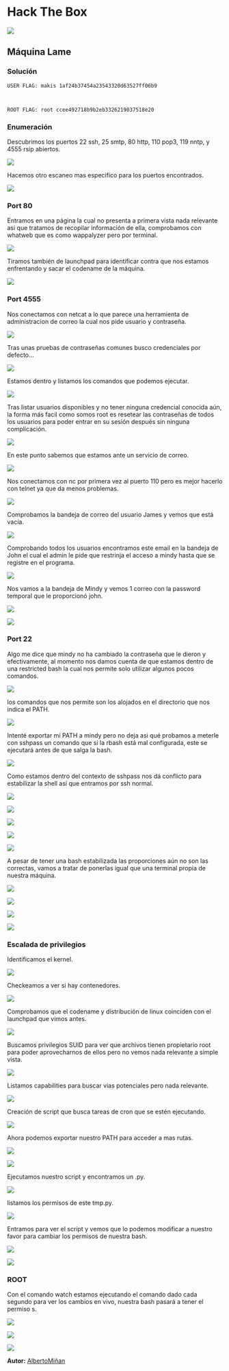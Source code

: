 # Hack The Box
    
  

  ![](https://github.com/albertominan/Hacking/blob/ae7ed668126890fe4058de412d714b248012c4fd/HackTheBox/SolidState/Capturas/SolidState.png)
  
  
## Máquina Lame

  



### Solución
    
    USER FLAG: makis 1af24b37454a23543320d63527ff06b9


    
    ROOT FLAG: root ccee492718b9b2eb3326219037518e20
    
  
  
### Enumeración

Descubrimos los puertos 22 ssh, 25 smtp, 80 http, 110 pop3, 119 nntp, y 4555 rsip abiertos.

![](https://github.com/albertominan/Hacking/blob/55c54df668c89914067c4d2c996a592be8039f68/HackTheBox/SolidState/Capturas/EscaneoInicial.png)

Hacemos otro escaneo mas especifico para los puertos encontrados.

![](https://github.com/albertominan/Hacking/blob/55c54df668c89914067c4d2c996a592be8039f68/HackTheBox/SolidState/Capturas/EscaneoTargets.png)

### Port 80

Entramos en una página la cual no presenta a primera vista nada relevante asi que tratamos de recopilar información de ella, comprobamos con whatweb que es como wappalyzer pero por terminal.

![](https://github.com/albertominan/Hacking/blob/55c54df668c89914067c4d2c996a592be8039f68/HackTheBox/SolidState/Capturas/WhatWeb.png)

Tiramos también de launchpad para identificar contra que nos estamos enfrentando y sacar el codename de la máquina.

![](https://github.com/albertominan/Hacking/blob/55c54df668c89914067c4d2c996a592be8039f68/HackTheBox/SolidState/Capturas/Launchpad.png)

### Port 4555

Nos conectamos con netcat a lo que parece una herramienta de administracion de correo la cual nos pide usuario y contraseña.

![](https://github.com/albertominan/Hacking/blob/55c54df668c89914067c4d2c996a592be8039f68/HackTheBox/SolidState/Capturas/Nc4555login.png)

Tras unas pruebas de contraseñas comunes busco credenciales por defecto...

![](https://github.com/albertominan/Hacking/blob/55c54df668c89914067c4d2c996a592be8039f68/HackTheBox/SolidState/Capturas/DefaultPasswords4555.png)

Estamos dentro y listamos los comandos que podemos ejecutar.

![](https://github.com/albertominan/Hacking/blob/55c54df668c89914067c4d2c996a592be8039f68/HackTheBox/SolidState/Capturas/NcRoot.png)

Tras listar usuarios disponibles y no tener ninguna credencial conocida aún, la forma más facil como somos root es resetear las contraseñas de todos los usuarios para poder entrar en su sesión después sin ninguna complicación.  

![](https://github.com/albertominan/Hacking/blob/55c54df668c89914067c4d2c996a592be8039f68/HackTheBox/SolidState/Capturas/NcPasswordReset.png)

En este punto sabemos que estamos ante un servicio de correo.

![](https://github.com/albertominan/Hacking/blob/55c54df668c89914067c4d2c996a592be8039f68/HackTheBox/SolidState/Capturas/ServicioCorreo.png)

Nos conectamos con nc por primera vez al puerto 110 pero es mejor hacerlo con telnet ya que da menos problemas.

![](https://github.com/albertominan/Hacking/blob/55c54df668c89914067c4d2c996a592be8039f68/HackTheBox/SolidState/Capturas/UserJames110.png)

Comprobamos la bandeja de correo del usuario James y vemos que está vacía.

![](https://github.com/albertominan/Hacking/blob/55c54df668c89914067c4d2c996a592be8039f68/HackTheBox/SolidState/Capturas/CorreoJamesVacio.png)

Comprobando todos los usuarios encontramos este email en la bandeja de John el cual el admin le pide que restrinja el acceso a mindy hasta que se registre en el programa.

![](https://github.com/albertominan/Hacking/blob/55c54df668c89914067c4d2c996a592be8039f68/HackTheBox/SolidState/Capturas/EmailAdmin2John.png)

Nos vamos a la bandeja de Mindy y vemos 1 correo con la password temporal que le proporcionó john.

![](https://github.com/albertominan/Hacking/blob/55c54df668c89914067c4d2c996a592be8039f68/HackTheBox/SolidState/Capturas/EmailMindy1.png)

![](https://github.com/albertominan/Hacking/blob/55c54df668c89914067c4d2c996a592be8039f68/HackTheBox/SolidState/Capturas/EmailMindy2.png)


### Port 22

Algo me dice que mindy no ha cambiado la contraseña que le dieron y efectivamente, al momento nos damos cuenta de que estamos dentro de una restricted bash la cual nos permite solo utilizar algunos pocos comandos.

![](https://github.com/albertominan/Hacking/blob/55c54df668c89914067c4d2c996a592be8039f68/HackTheBox/SolidState/Capturas/SSHLoginRbashwhoami.png)

los comandos que nos permite son los alojados en el directorio que nos indica el PATH.

![](https://github.com/albertominan/Hacking/blob/55c54df668c89914067c4d2c996a592be8039f68/HackTheBox/SolidState/Capturas/RbashCommands.png)

Intenté exportar mi PATH a mindy pero no deja asi qué probamos a meterle con sshpass un comando que si la rbash está mal configurada, este se ejecutará antes de que salga la bash.

![](https://github.com/albertominan/Hacking/blob/55c54df668c89914067c4d2c996a592be8039f68/HackTheBox/SolidState/Capturas/BashShell.png)

Como estamos dentro del contexto de sshpass nos dá conflicto para estabilizar la shell así que entramos por ssh normal. 

![](https://github.com/albertominan/Hacking/blob/55c54df668c89914067c4d2c996a592be8039f68/HackTheBox/SolidState/Capturas/EstabilizandoShell.png)

![](https://github.com/albertominan/Hacking/blob/55c54df668c89914067c4d2c996a592be8039f68/HackTheBox/SolidState/Capturas/EstabilizandoShell1.png)

![](https://github.com/albertominan/Hacking/blob/55c54df668c89914067c4d2c996a592be8039f68/HackTheBox/SolidState/Capturas/EstabilizandoShell2.png)

![](https://github.com/albertominan/Hacking/blob/55c54df668c89914067c4d2c996a592be8039f68/HackTheBox/SolidState/Capturas/EstabilizandoShell3.png)

![](https://github.com/albertominan/Hacking/blob/55c54df668c89914067c4d2c996a592be8039f68/HackTheBox/SolidState/Capturas/EstabilizandoShell4.png)

A pesar de tener una bash estabilizada las proporciones aún no son las correctas, vamos a tratar de ponerlas igual que una terminal propia de nuestra máquina.

![](https://github.com/albertominan/Hacking/blob/3781f82847bb9340d3b840bc7bacfcf73102bba7/HackTheBox/SolidState/Capturas/ProporcionesSHELL.png)

![](https://github.com/albertominan/Hacking/blob/55c54df668c89914067c4d2c996a592be8039f68/HackTheBox/SolidState/Capturas/ProporcionesSHELL1.png)

![](https://github.com/albertominan/Hacking/blob/55c54df668c89914067c4d2c996a592be8039f68/HackTheBox/SolidState/Capturas/ProporcionesSHELL2.png)

![](https://github.com/albertominan/Hacking/blob/55c54df668c89914067c4d2c996a592be8039f68/HackTheBox/SolidState/Capturas/ProporcionesSHELL3.png)

### Escalada de privilegios

Identificamos el kernel.

![](https://github.com/albertominan/Hacking/blob/55c54df668c89914067c4d2c996a592be8039f68/HackTheBox/SolidState/Capturas/uname-a.png)

Checkeamos a ver si hay contenedores.

![](https://github.com/albertominan/Hacking/blob/55c54df668c89914067c4d2c996a592be8039f68/HackTheBox/SolidState/Capturas/ComprobandoContenedores.png)

Comprobamos que el codename y distribución de linux coinciden con el launchpad que vimos antes.

![](https://github.com/albertominan/Hacking/blob/55c54df668c89914067c4d2c996a592be8039f68/HackTheBox/SolidState/Capturas/lsb_release.png)

Buscamos privilegios SUID para ver que archivos tienen propietario root para poder aprovecharnos de ellos pero no vemos nada relevante a simple vista.

![](https://github.com/albertominan/Hacking/blob/55c54df668c89914067c4d2c996a592be8039f68/HackTheBox/SolidState/Capturas/PrivilegiosSUID.png)

Listamos capabilities para buscar vias potenciales pero nada relevante.

![](https://github.com/albertominan/Hacking/blob/55c54df668c89914067c4d2c996a592be8039f68/HackTheBox/SolidState/Capturas/ListadoCapabilities.png)

Creación de script que busca tareas de cron que se estén ejecutando.

![](https://github.com/albertominan/Hacking/blob/55c54df668c89914067c4d2c996a592be8039f68/HackTheBox/SolidState/Capturas/ScriptCronfinder.png)

Ahora podemos exportar nuestro PATH para acceder a mas rutas.

![](https://github.com/albertominan/Hacking/blob/55c54df668c89914067c4d2c996a592be8039f68/HackTheBox/SolidState/Capturas/ScriptCronfinder1.png)

![](https://github.com/albertominan/Hacking/blob/55c54df668c89914067c4d2c996a592be8039f68/HackTheBox/SolidState/Capturas/ScriptCronfinder2.png)

Ejecutamos nuestro script y encontramos un .py.

![](https://github.com/albertominan/Hacking/blob/55c54df668c89914067c4d2c996a592be8039f68/HackTheBox/SolidState/Capturas/ResultadoScript.png)

listamos los permisos de este tmp.py.

![](https://github.com/albertominan/Hacking/blob/55c54df668c89914067c4d2c996a592be8039f68/HackTheBox/SolidState/Capturas/PrivilegiosScriptTMP.png)

Entramos para ver el script y vemos que lo podemos modificar a nuestro favor para cambiar los permisos de nuestra bash.

![](https://github.com/albertominan/Hacking/blob/55c54df668c89914067c4d2c996a592be8039f68/HackTheBox/SolidState/Capturas/ScriptTMPModificacion.png)

![](https://github.com/albertominan/Hacking/blob/55c54df668c89914067c4d2c996a592be8039f68/HackTheBox/SolidState/Capturas/ScriptTMPFinal.png)

### ROOT

Con el comando watch estamos ejecutando el comando dado cada segundo para ver los cambios en vivo, nuestra bash pasará a tener el permiso s.

![](https://github.com/albertominan/Hacking/blob/55c54df668c89914067c4d2c996a592be8039f68/HackTheBox/SolidState/Capturas/Root.png)

![](https://github.com/albertominan/Hacking/blob/7736054cfb555db9ecebccf26d586859c05139e9/HackTheBox/SolidState/Capturas/giphy.webp)

![](https://github.com/albertominan/Hacking/blob/55c54df668c89914067c4d2c996a592be8039f68/HackTheBox/SolidState/Capturas/Pwned.png)


**Autor:** [AlbertoMiñan](https://github.com/albertominan)
